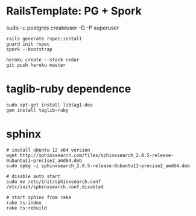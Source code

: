 RailsTemplate: PG + Spork
=========================
sudo -u postgres createuser -D -P superuser

    rails generate rspec:install
    guard init rspec
    spork --bootstrap

    heroku create --stack cedar
    git push heroku master


taglib-ruby dependence
=========================
    sudo apt-get install libtag1-dev
    gem install taglib-ruby

sphinx
======
    # install ubuntu 12 x64 version
    wget http://sphinxsearch.com/files/sphinxsearch_2.0.5-release-0ubuntu11~precise2_amd64.deb
    sudo dpkg -i sphinxsearch_2.0.5-release-0ubuntu11~precise2_amd64.deb

    # disable auto start
    sudo mv /etc/init/sphinxsearch.conf /etc/init/sphinxsearch.conf.disabled
    
    # start sphinx from rake
    rake ts:index
    rake ts:rebuild